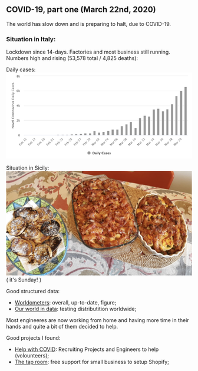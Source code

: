 ## COVID-19, part one (March 22nd, 2020)
The world has slow down and is preparing to halt, due to COVID-19. 

### Situation in Italy:  
Lockdown since 14-days. Factories and most business still running. Numbers high and rising (53,578 total / 4,825 deaths): 

Daily cases: 
![Daily cases](./images/daily-cases.png)

Situation in Sicily: 
![Sunday lunch](./images/sunday-lunch.png)
( it's Sunday! ) 


Good structured data: 
* [Worldometers](https://www.worldometers.info/coronavirus/): overall, up-to-date, figure;
* [Our world in data](https://ourworldindata.org/covid-testing): testing distributition worldwide;

Most engineeres are now working from home and having more time in their hands and quite a bit of them decided to help.

Good projects I found:    
* [Help with COVID](https://helpwithcovid.com/): Recruiting Projects and Engineers to help (volounteers);
* [The tap room](https://twitter.com/kvlly/status/1241036548243685377): free support for small business to setup Shopify;
